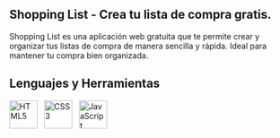 ## Shopping List - Crea tu lista de compra gratis.
Shopping List es una aplicación web gratuita que te permite crear y organizar tus listas de compra de manera sencilla y rápida. Ideal para mantener tu compra bien organizada.

## Lenguajes y Herramientas
<div>
	<a href="https://github.com/JuanD1az/shoppinglist"><img height="50" src="https://github.com/user-attachments/assets/9ab942a7-b68c-4fa3-8da1-afa6d5253907" alt="HTML5" title="HTML5" /></a>&nbsp;&nbsp;
	<a href="https://github.com/JuanD1az/shoppinglist"><img height="50" src="https://github.com/user-attachments/assets/c6fc25be-2b49-4aef-bf48-129c395dfa52" alt="CSS3" title="CSS3" /></a>&nbsp;&nbsp;
	<a href="https://github.com/JuanD1az/shoppinglist"><img height="50" src="https://github.com/user-attachments/assets/3ff1b63c-e73a-4d58-8607-d3316e489ce4" alt="JavaScript" title="JavaScript" /></a>&nbsp;&nbsp;
</div>
